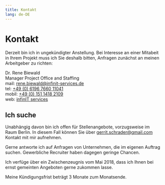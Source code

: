 ```yaml
---
title: Kontakt
lang: de-DE
---
```

# Kontakt

Derzeit bin ich in ungekündigter Anstellung. Bei Interesse an einer Mitabeit in
Ihrem Projekt muss ich Sie deshalb bitten, Anfragen zunächst an meinen Arbeitgeber
zu richten:

Dr. Rene Biewald  
Manager Project Office and Staffing  
mail: [rene.biewald@infinit-services.de](mailto:rene.biewald@infinit-services.de)  
tel: [+49 (0) 6196 7660 11041](tel:0049-6196-7660-11041)  
mobil: [+49 (0) 151 1418 2109](tel:0049-151-1418-2109)  
web: [infinIT services](https://infinit-services.de/)

## Ich suche

Unabhängig davon bin ich offen für Stellenangebote, vorzugsweise im Raum Berlin.
In diesem Fall können Sie über [gerrit.schrader@gmail.com](mailto:gerrit.schrader@gmail.com)
Kontakt mit mir aufnehmen.

Gerne antworte ich auf Anfragen von Unternehmen, die im eigenen Auftrag suchen.
Gewerbliche Recruiter haben dagegen geringe Chancen.

Ich verfüge über ein Zwischenzeugnis vom Mai 2018, dass ich Ihnen bei ernst gemeinten
Angeboten gerne zukommen lasse.

Meine Kündigungsfrist beträgt 3 Monate zum Monatsende.
